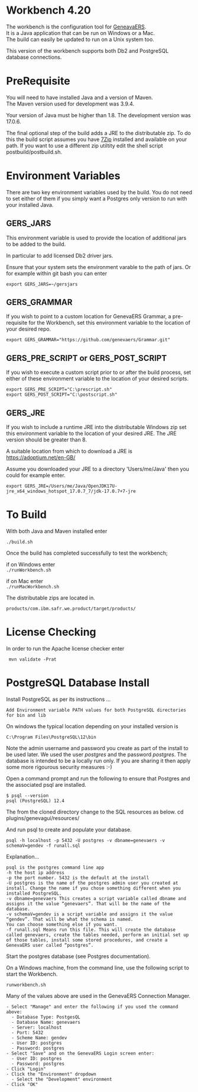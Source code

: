 # Workbench 4.20

The workbench is the configuration tool for [GeneavaERS](https://genevaers.org/).  
It is a Java application that can be run on Windows or a Mac.  
The build can easily be updated to run on a Unix system too.

This version of the workbench supports both Db2 and PostgreSQL database connections.

# PreRequisite

You will need to have installed Java and a version of Maven.  
The Maven version used for development was 3.9.4.

Your version of Java must be higher than 1.8.  The development version was 17.0.6.

The final optional step of the build adds a JRE to the distributable zip.
To do this the build script assumes you have [7Zip](https://www.7-zip.org/download.html) installed and available on your path.
If you want to use a different zip utiltity edit the shell script postbuild/postbuild.sh.

# Environment Variables

There are two key environment variables used by the build.
You do not need to set either of them if you simply want a Postgres only version to run with your installed Java.

## GERS_JARS
This environment variable is used to provide the location of additional jars to be added to the build.

In particular to add licensed Db2 driver jars.

Ensure that your system sets the environment varable to the path of jars. 
Or for example within git bash you can enter 

```
export GERS_JARS=~/gersjars
```
## GERS_GRAMMAR

If you wish to point to a custom location for GenevaERS Grammar, a pre-requisite for the Workbench, set this environment variable to the location of your desired repo.

```
export GERS_GRAMMAR="https://github.com/genevaers/Grammar.git"
```

## GERS_PRE_SCRIPT or GERS_POST_SCRIPT

If you wish to execute a custom script prior to or after the build process, set either of these environment variable to the location of your desired scripts.

```
export GERS_PRE_SCRIPT="C:\prescript.sh"
export GERS_POST_SCRIPT="C:\postscript.sh"
```

## GERS_JRE

If you wish to include a runtime JRE into the distributable Windows zip set this environment variable to
the location of your desired JRE. The JRE version should be greater than 8.

A suitable location from which to download a JRE is https://adoptium.net/en-GB/

Assume you downloaded your JRE to a directory 'Users/me/Java' then you could for example enter.

```
export GERS_JRE=/Users/me/Java/OpenJDK17U-jre_x64_windows_hotspot_17.0.7_7/jdk-17.0.7+7-jre
```

# To Build

With both Java and Maven installed enter

```./build.sh```

Once the build has completed successfully to test the workbench;

if on Windows enter   
```./runWorkbench.sh```
    
if on Mac enter  
```./runMacWorkbench.sh```

The distributable zips are located in.

```products/com.ibm.safr.we.product/target/products/```

# License Checking

In order to run the Apache license checker enter

``` mvn validate -Prat```

# PostgreSQL Database Install  
Install PostgreSQL as per its instructions ...  

	Add Environment variable PATH values for both PostgreSQL directories for bin and lib  

On windows the typical location depending on your installed version is 

    C:\Program Files\PostgreSQL\12\bin

Note the admin username and password you create as part of the install to be used later. We used the user *postgres* and the password *postgres*.  The database is intended to be a locally run only.
If you are sharing it then apply some more rigourous security measures :-)

Open a command prompt and run the following to ensure that Postgres and the associated psql are installed.

    $ psql --version
    psql (PostgreSQL) 12.4

The from the cloned directory change to the SQL resources as below.
    cd plugins/genevagui/resources/

And run psql to create and populate your database. 

    psql -h localhost -p 5432 -U postgres -v dbname=genevaers -v schemaV=gendev -f runall.sql

Explanation... 

    psql is the postgres command line app  
    -h the host ip address  
    -p the port number. 5432 is the default at the install  
    -U postgres is the name of the postgres admin user you created at install. Change the name if you chose something different when you installed PostgreSQL.  
    -v dbname=genevaers This creates a script variable called dbname and assigns it the value “genevaers”. That will be the name of the database.  
    -v schemaV=gendev is a script variable and assigns it the value “gendev”. That will be what the schema is named.  
    You can choose something else if you want.
    -f runall.sql Means run this file. This will create the database called genevaers, create the tables needed, perform an initial set up of those tables, install some stored procedures, and create a GenevaERS user called “postgres”.  

Start the postgres database (see Postgres documentation).  

On a Windows machine, from the command line, use the following script to start the Workbench. 
    
    runworkbench.sh

Many of the values above are used in the GenevaERS Connection Manager.

    - Select "Manage" and enter the following if you used the command above:
      - Database Type: PostgesQL
      - Database Name: genevaers
      - Server: localhost
      - Port: 5432
      - Scheme Name: gendev
      - User ID: postgres
      - Password: postgres
    - Select "Save" and on the GenevaERS Login screen enter:
      - User ID: postgres
      - Password: postgres
    - Click "Login"
    - Click the "Environment" dropdown
      - Select the "Development" environment
    - Click "OK"